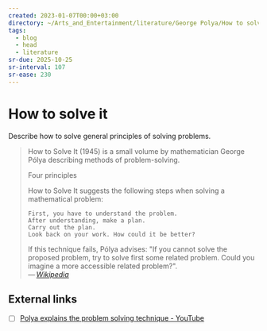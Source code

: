```yaml
---
created: 2023-01-07T00:00+03:00
directory: ~/Arts_and_Entertainment/literature/George Polya/How to solve it (2276)/
tags:
  - blog
  - head
  - literature
sr-due: 2025-10-25
sr-interval: 107
sr-ease: 230
---
```


# How to solve it

Describe how to solve general principles of solving problems.
<br class="f">

> How to Solve It (1945) is a small volume by mathematician George Pólya describing methods of problem-solving.
>
> Four principles
>
> How to Solve It suggests the following steps when solving a mathematical problem:
>
>     First, you have to understand the problem.
>     After understanding, make a plan.
>     Carry out the plan.
>     Look back on your work. How could it be better?
>
> If this technique fails, Pólya advises: "If you cannot solve the proposed problem, try to solve first some related problem. Could you imagine a more accessible related problem?".\
> — <cite>[Wikipedia](https://en.wikipedia.org/wiki/How_to_Solve_It)</cite>

## External links

- [ ] [Polya explains the problem solving technique - YouTube](https://www.youtube.com/watch?v=h0gbw-Ur_do)
